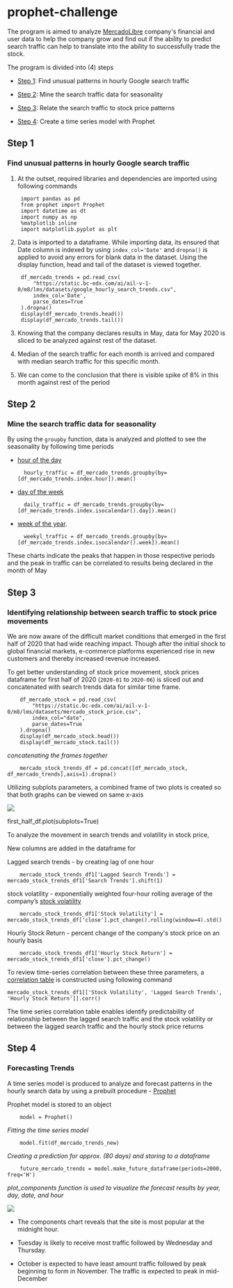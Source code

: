# prophet-challenge

The program is aimed to analyze [MercadoLibre](http://investor.mercadolibre.com/about-us) company's financial and user data to help the company grow and find out if the ability to predict search traffic can help to translate into the ability to successfully trade the stock.

The program is divided into (4) steps

* [Step 1](#step-1): Find unusual patterns in hourly Google search traffic

* [Step 2](#step-2): Mine the search traffic data for seasonality

* [Step 3](#step-3): Relate the search traffic to stock price patterns

* [Step 4](#step-4): Create a time series model with Prophet

## Step 1
### Find unusual patterns in hourly Google search traffic

1. At the outset, required libraries and dependencies are imported using following commands

        import pandas as pd
        from prophet import Prophet
        import datetime as dt
        import numpy as np
        %matplotlib inline
        import matplotlib.pyplot as plt

2. Data is imported to a dataframe. While importing data, its ensured that Date column is indexed by using `index_col='Date'` and  `dropna()` is applied to avoid any errors for blank data in the dataset. Using the display function, head and tail of the dataset is viewed together.

        df_mercado_trends = pd.read_csv(
            "https://static.bc-edx.com/ai/ail-v-1-0/m8/lms/datasets/google_hourly_search_trends.csv",
            index_col='Date',
            parse_dates=True
        ).dropna()
        display(df_mercado_trends.head())
        display(df_mercado_trends.tail())

3. Knowing that the company declares results in May, data for May 2020 is sliced to be analyzed against rest of the dataset.
4. Median of the search traffic for each month is arrived and compared with median search traffic for this specific month.
5. We can come to the conclusion that there is visible spike of 8% in this month against rest of the period

## Step 2
### Mine the search traffic data for seasonality

By using the `groupby` function, data is analyzed and plotted to see the seasonality by following time periods

* [hour of the day](/Images/hourly_traffic.png)

        hourly_traffic = df_mercado_trends.groupby(by=[df_mercado_trends.index.hour]).mean()

* [day of the week](/Images/daily_traffic.png)

        daily_traffic = df_mercado_trends.groupby(by=[df_mercado_trends.index.isocalendar().day]).mean()

* [week of the year](/Images/weekly_traffic.png). 

        weekyl_traffic = df_mercado_trends.groupby(by=[df_mercado_trends.index.isocalendar().week]).mean()

These charts indicate the peaks that happen in those respective periods and the peak in traffic can be correlated to results being declared in the month of May

## Step 3
### Identifying relationship between search traffic to stock price movements

We are now aware of the difficult market conditions that emerged in the first half of 2020 that had wide reaching impact. Though after the initial shock to global financial markets, e-commerce platforms experienced rise in new customers and thereby increased revenue increased. 

To get better understanding of stock price movement, stock prices dataframe for first half of 2020 (`2020-01` to `2020-06`) is sliced out and concatenated with search trends data for similar time frame.

        df_mercado_stock = pd.read_csv(
            "https://static.bc-edx.com/ai/ail-v-1-0/m8/lms/datasets/mercado_stock_price.csv",
            index_col="date",
            parse_dates=True
        ).dropna()
        display(df_mercado_stock.head())
        display(df_mercado_stock.tail())

*concatenating the frames together*

        mercado_stock_trends_df = pd.concat([df_mercado_stock, df_mercado_trends],axis=1).dropna()

Utilizing subplots parameters, a combined frame of two plots is created so that both graphs can be viewed on same x-axis

![](/Images/subplots.png)

first_half_df.plot(subplots=True)

To analyze the movement in search trends and volatility in stock price, 

New columns are added in the dataframe for 

Lagged search trends - by creating lag of one hour

        mercado_stock_trends_df1['Lagged Search Trends'] = mercado_stock_trends_df1['Search Trends'].shift(1)

stock volatility - exponentially weighted four-hour rolling average of the company’s [stock volatility](/Images/stock_volatality.png)

        mercado_stock_trends_df1['Stock Volatility'] = mercado_stock_trends_df['close'].pct_change().rolling(window=4).std()

Hourly Stock Return - percent change of the company's stock price on an hourly basis

        mercado_stock_trends_df1['Hourly Stock Return'] = mercado_stock_trends_df1['close'].pct_change()

To review time-series correlation between these three parameters, a [correlation table](/Images/correlation%20table.png) is constructed using following command

    mercado_stock_trends_df1[['Stock Volatility', 'Lagged Search Trends', 'Hourly Stock Return']].corr()

The time series correlation table enables identify predictability of relationship  between the lagged search traffic and the stock volatility or between the lagged search traffic and the hourly stock price returns

## Step 4
### Forecasting Trends

A time series model is produced to analyze and forecast patterns in the hourly search data by using a prebuilt procedure - [Prophet](http://facebook.github.io/prophet/)

Prophet model is stored to an object

        model = Prophet()
        
*Fitting the time series model*
        
        model.fit(df_mercado_trends_new)

*Creating a prediction for approx. (80 days) and storing to a dataframe*

        future_mercado_trends = model.make_future_dataframe(periods=2000, freq='H')

*plot_components function is used to visualize the forecast results by year, day, date, and hour*

![](/Images/components.png)

* The components chart reveals that the site is most popular at the midnight hour. 

* Tuesday is likely to receive most traffic followed by Wednesday and Thursday. 

* October is expected to have least amount traffic followed by peak beginning to form in November. The traffic is expected to peak in mid- December

